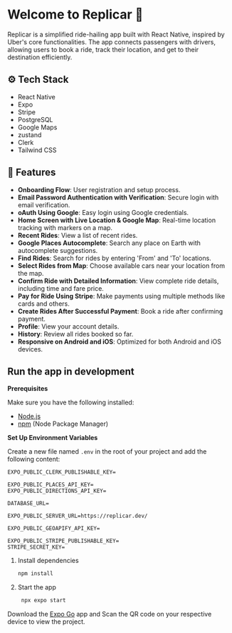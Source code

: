 # Welcome to Replicar 👋
Replicar is a simplified ride-hailing app built with React Native, inspired by Uber's core functionalities. The app connects passengers with drivers, allowing users to book a ride, track their location, and get to their destination efficiently.

## ⚙️ Tech Stack
- React Native
- Expo
- Stripe
- PostgreSQL
- Google Maps
- zustand
- Clerk
- Tailwind CSS

## 🔋 Features
- **Onboarding Flow**: User registration and setup process.
- **Email Password Authentication with Verification**: Secure login with email verification.
- **oAuth Using Google**: Easy login using Google credentials.
- **Home Screen with Live Location & Google Map**: Real-time location tracking with markers on a map.
- **Recent Rides**: View a list of recent rides.
- **Google Places Autocomplete**: Search any place on Earth with autocomplete suggestions.
- **Find Rides**: Search for rides by entering 'From' and 'To' locations.
- **Select Rides from Map**: Choose available cars near your location from the map.
- **Confirm Ride with Detailed Information**: View complete ride details, including time and fare price.
- **Pay for Ride Using Stripe**: Make payments using multiple methods like cards and others.
- **Create Rides After Successful Payment**: Book a ride after confirming payment.
- **Profile**: View your account details.
- **History**: Review all rides booked so far.
- **Responsive on Android and iOS**: Optimized for both Android and iOS devices.

## Run the app in development

**Prerequisites**

Make sure you have the following installed:

- [Node.js](https://nodejs.org/en)
- [npm](https://www.npmjs.com/) (Node Package Manager)

**Set Up Environment Variables**

Create a new file named `.env` in the root of your project and add the following content:

```env
EXPO_PUBLIC_CLERK_PUBLISHABLE_KEY=

EXPO_PUBLIC_PLACES_API_KEY=
EXPO_PUBLIC_DIRECTIONS_API_KEY=

DATABASE_URL=

EXPO_PUBLIC_SERVER_URL=https://replicar.dev/

EXPO_PUBLIC_GEOAPIFY_API_KEY=

EXPO_PUBLIC_STRIPE_PUBLISHABLE_KEY=
STRIPE_SECRET_KEY=
```

1. Install dependencies

   ```bash
   npm install
   ```

2. Start the app

   ```bash
    npx expo start
   ```

Download the [Expo Go](https://expo.dev/go) app and Scan the QR code on your respective device to view the project.
